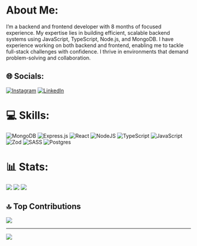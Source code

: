 # About Me:
I’m a backend and frontend developer with 8 months of focused experience. My expertise lies in building efficient, scalable backend systems using JavaScript, TypeScript, Node.js, and MongoDB. I have experience working on both backend and frontend, enabling me to tackle full-stack challenges with confidence. I thrive in environments that demand problem-solving and collaboration.


## 🌐 Socials:
[![Instagram](https://img.shields.io/badge/Instagram-%23E4405F.svg?logo=Instagram&logoColor=white)](https://instagram.com/yolge2.0) [![LinkedIn](https://img.shields.io/badge/LinkedIn-%230077B5.svg?logo=linkedin&logoColor=white)](https://linkedin.com/in/YolgeSanchez) 

# 💻 Skills:
![MongoDB](https://img.shields.io/badge/MongoDB-%234ea94b.svg?style=flat&logo=mongodb&logoColor=white) 
![Express.js](https://img.shields.io/badge/express.js-%23404d59.svg?style=flat&logo=express&logoColor=%2361DAFB) 
![React](https://img.shields.io/badge/react-%2320232a.svg?style=flat&logo=react&logoColor=%2361DAFB) 
![NodeJS](https://img.shields.io/badge/node.js-6DA55F?style=flat&logo=node.js&logoColor=white) 
![TypeScript](https://img.shields.io/badge/typescript-%23007ACC.svg?style=flat&logo=typescript&logoColor=white) 
![JavaScript](https://img.shields.io/badge/javascript-%23323330.svg?style=flat&logo=javascript&logoColor=%23F7DF1E) 
![Zod](https://img.shields.io/badge/zod-%233068b7.svg?style=flat&logo=zod&logoColor=white)
![SASS](https://img.shields.io/badge/SASS-hotpink.svg?style=flat&logo=SASS&logoColor=white) 
![Postgres](https://img.shields.io/badge/postgres-%23316192.svg?style=flat&logo=postgresql&logoColor=white)

# 📊 Stats:
![](https://github-readme-stats.vercel.app/api?username=YolgeSanchez&theme=react&hide_border=true&include_all_commits=false&count_private=true)
![](https://github-readme-streak-stats.herokuapp.com/?user=YolgeSanchez&theme=react&hide_border=true)
![](https://github-readme-stats.vercel.app/api/top-langs/?username=YolgeSanchez&theme=react&hide_border=true&include_all_commits=false&count_private=false&layout=compact)

## 🔝 Top Contributions
![](https://github-contributor-stats.vercel.app/api?username=YolgeSanchez&limit=4&theme=react&combine_all_yearly_contributions=true)

---

[![](https://visitcount.itsvg.in/api?id=YolgeSanchez&icon=8&color=0)](https://visitcount.itsvg.in)

<!-- Proudly created with GPRM ( https://gprm.itsvg.in ) -->
